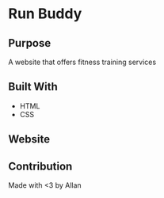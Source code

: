 # Run Buddy

## Purpose 
A website that offers fitness training services

## Built With 
* HTML 
* CSS

## Website

## Contribution
Made with <3 by Allan
